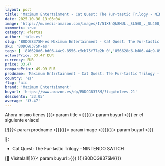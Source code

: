 ```yaml
---
layout: post
title: 'Maximum Entertainment - Cat Quest: The Fur-tastic Trilogy - NINTENDO SWITCH'
date: 2025-10-30 13:03:04
image: 'https://m.media-amazon.com/images/I/51XFnQk8MUL._SL500_._SL400_.jpg'
comments: true
category: ofertas
author: 'tole.es'
slug: 'B0DCG837SM-es Maximum Entertainment - Cat Quest: The Fur-tastic Trilogy...'
sku: 'B0DCG837SM-es'
tags: [ '856628d6-bd06-44c9-8556-c5cb75f77e2b_0','856628d6-bd06-44c9-8556-c5cb75f77e2b_2201','856628d6-bd06-44c9-8556-c5cb75f77e2b_3601','Arborist Merchandising Root','Hardware y juegos para Nintendo Switch','Juegos para Nintendo Switch','Preventa de Videojuegos','Self Service','Special Features Stores','Videojuegos','Videojuegos más esperados','maximum entertainment','nintendo','🇪🇸', ]
actualPrice: 33.47 EUR
currency: EUR
price: 33.47
comparePrice: 49.99 EUR
prodname: 'Maximum Entertainment - Cat Quest: The Fur-tastic Trilogy - NINTENDO SWITCH'
country: 'es'
flag: '🇪🇸'
brand: 'Maximum Entertainment'
buyurl: 'https://www.amazon.es/dp/B0DCG837SM/?tag=tolees-21'
descuento: '33.05'
average: '33.47'
---
```


Ahora mismo tienes [{{< param title >}}]({{< param buyurl >}}) en el siguiente enlace!

[![{{< param prodname >}}]({{< param image >}})]({{< param buyurl >}})

🔎:

- Cat Quest: The Fur-tastic Trilogy - NINTENDO SWITCH

[🛒 Visítala!!!]({{< param buyurl >}})
{{<world>}}B0DCG837SM{{</world>}}
